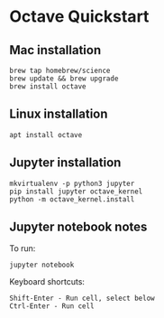# Octave Quickstart

## Mac installation

```
brew tap homebrew/science
brew update && brew upgrade
brew install octave
```

## Linux installation

```
apt install octave
```

## Jupyter installation

```
mkvirtualenv -p python3 jupyter
pip install jupyter octave_kernel
python -m octave_kernel.install
```

## Jupyter notebook notes

To run:

```
jupyter notebook
```

Keyboard shortcuts:

```
Shift-Enter - Run cell, select below
Ctrl-Enter - Run cell
```
